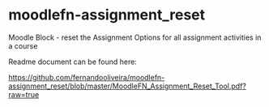 moodlefn-assignment_reset
=========================

Moodle Block - reset the Assignment Options for all assignment activities in a course 

Readme document can be found here:

https://github.com/fernandooliveira/moodlefn-assignment_reset/blob/master/MoodleFN_Assignment_Reset_Tool.pdf?raw=true

